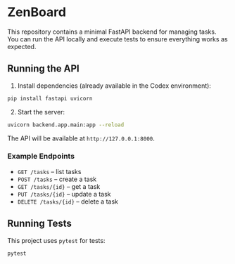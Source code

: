 # ZenBoard

This repository contains a minimal FastAPI backend for managing tasks. You can run the API locally and execute tests to ensure everything works as expected.

## Running the API

1. Install dependencies (already available in the Codex environment):

```bash
pip install fastapi uvicorn
```

2. Start the server:

```bash
uvicorn backend.app.main:app --reload
```

The API will be available at `http://127.0.0.1:8000`.

### Example Endpoints

- `GET /tasks` – list tasks
- `POST /tasks` – create a task
- `GET /tasks/{id}` – get a task
- `PUT /tasks/{id}` – update a task
- `DELETE /tasks/{id}` – delete a task

## Running Tests

This project uses `pytest` for tests:

```bash
pytest
```
